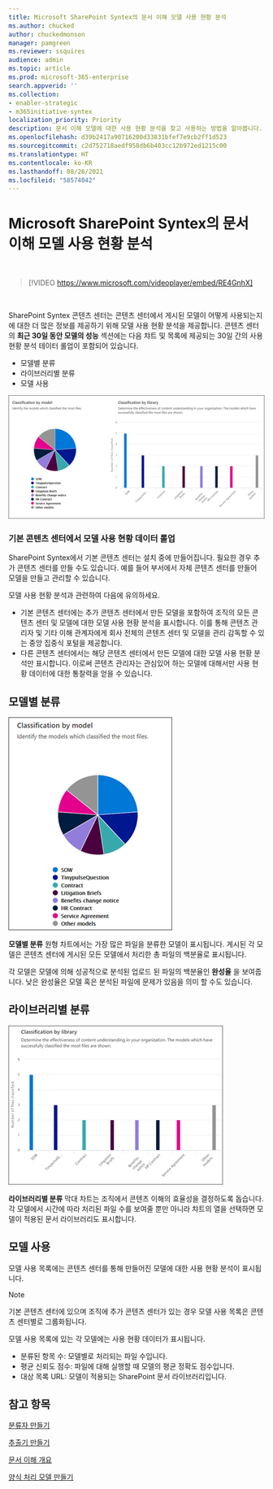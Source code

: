 ```yaml
---
title: Microsoft SharePoint Syntex의 문서 이해 모델 사용 현황 분석
ms.author: chucked
author: chuckedmonson
manager: pamgreen
ms.reviewer: ssquires
audience: admin
ms.topic: article
ms.prod: microsoft-365-enterprise
search.appverid: ''
ms.collection:
- enabler-strategic
- m365initiative-syntex
localization_priority: Priority
description: 문서 이해 모델에 대한 사용 현황 분석을 찾고 사용하는 방법을 알아봅니다.
ms.openlocfilehash: d39b2417a90716200d33831bfef7e9cb2ff1d523
ms.sourcegitcommit: c2d752718aedf958db6b403cc12b972ed1215c00
ms.translationtype: HT
ms.contentlocale: ko-KR
ms.lasthandoff: 08/26/2021
ms.locfileid: "58574042"
---
```

# <a name="document-understanding-model-usage-analytics-in-microsoft-sharepoint-syntex"></a>Microsoft SharePoint Syntex의 문서 이해 모델 사용 현황 분석

</br>

> [!VIDEO https://www.microsoft.com/videoplayer/embed/RE4GnhX]  

</br>


SharePoint Syntex 콘텐츠 센터는 콘텐츠 센터에서 게시된 모델이 어떻게 사용되는지에 대한 더 많은 정보를 제공하기 위해 모델 사용 현황 분석을 제공합니다. 콘텐츠 센터의 <b>최근 30일 동안 모델의 성능</b> 섹션에는 다음 챠트 및 목록에 제공되는 30일 간의 사용 현황 분석 테이터 롤업이 포함되어 있습니다.

- 모델별 분류
- 라이브러리별 분류
- 모델 사용 

 ![모델 분석.](../media/content-understanding/model-analytics.png) </br>

### <a name="roll-up-of-model-usage-data-in-the-default-content-center"></a>기본 콘텐츠 센터에서 모델 사용 현황 데이터 롤업

SharePoint Syntex에서 기본 콘텐츠 센터는 설치 중에 만들어집니다. 필요한 경우 추가 콘텐츠 센터를 만들 수도 있습니다. 예를 들어 부서에서 자체 콘텐츠 센터를 만들어 모델을 만들고 관리할 수 있습니다. 

모델 사용 현황 분석과 관련하여 다음에 유의하세요.

- 기본 콘텐츠 센터에는 추가 콘텐츠 센터에서 만든 모델을 포함하여 조직의 모든 콘텐츠 센터 및 모델에 대한 모델 사용 현황 분석을 표시합니다. 이를 통해 콘텐츠 관리자 및 기타 이해 관계자에게 회사 전체의 콘텐츠 센터 및 모델을 관리 감독할 수 있는 중앙 집중식 포털을 제공합니다.  
- 다른 콘텐츠 센터에서는 해당 콘텐츠 센터에서 만든 모델에 대한 모델 사용 현황 분석만 표시합니다. 이로써 콘텐츠 관리자는 관심있어 하는 모델에 대해서만 사용 현황 데이터에 대한 통찰력을 얻을 수 있습니다.


## <a name="classification-by-model"></a>모델별 분류

   ![총 모델 백분율.](../media/content-understanding/total-model-percentage.png) </br>

**모델별 분류** 원형 차트에서는 가장 많은 파일을 분류한 모델이 표시됩니다. 게시된 각 모델은 콘텐츠 센터에 게시된 모든 모델에서 처리한 총 파일의 백분율로 표시됩니다.

각 모델은 모델에 의해 성공적으로 분석된 업로드 된 파일의 백분율인 **완성율** 을 보여줍니다. 낮은 완성율은 모델 혹은 분석된 파일에 문제가 있음을 의미 할 수도 있습니다.

## <a name="classification-by-library"></a>라이브러리별 분류

   ![처리된 파일.](../media/content-understanding/files-processed-over-time.png) </br>

**라이브러리별 분류** 막대 차트는 조직에서 콘텐츠 이해의 효율성을 결정하도록 돕습니다.  각 모델에서 시간에 따라 처리된 파일 수를 보여줄 뿐만 아니라 챠트의 열을 선택하면 모델이 적용된 문서 라이브러리도 표시합니다.


## <a name="model-usage"></a>모델 사용

모델 사용 목록에는 콘텐츠 센터를 통해 만들어진 모델에 대한 사용 현황 분석이 표시됩니다.  

> [!NOTE]
> 기본 콘텐츠 센터에 있으며 조직에 추가 콘텐츠 센터가 있는 경우 모델 사용 목록은 콘텐츠 센터별로 그룹화됩니다.

모델 사용 목록에 있는 각 모델에는 사용 현황 데이터가 표시됩니다.

- 분류된 항목 수: 모델별로 처리되는 파일 수입니다.
- 평균 신뢰도 점수: 파일에 대해 실행할 때 모델의 평균 정확도 점수입니다.
- 대상 목록 URL: 모델이 적용되는 SharePoint 문서 라이브러리입니다.



## <a name="see-also"></a>참고 항목
[분류자 만들기](create-a-classifier.md)

[추출기 만들기](create-an-extractor.md)

[문서 이해 개요](document-understanding-overview.md)

[양식 처리 모델 만들기](create-a-form-processing-model.md)  
